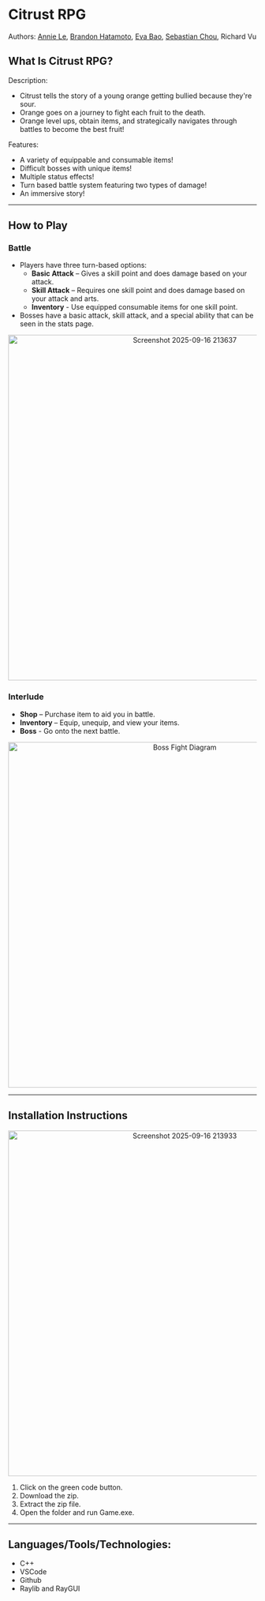 # Citrust RPG

Authors: [Annie Le](https://github.com/anniele2006), [Brandon Hatamoto](https://github.com/BananazrCRAZY), [Eva Bao](https://github.com/evabao007), [Sebastian Chou](https://github.com/stricker1), Richard Vu

## What Is Citrust RPG?
Description:
* Citrust tells the story of a young orange getting bullied because they're sour.
* Orange goes on a journey to fight each fruit to the death.
* Orange level ups, obtain items, and strategically navigates through battles to become the best fruit!

Features:
* A variety of equippable and consumable items!
* Difficult bosses with unique items!
* Multiple status effects!
* Turn based battle system featuring two types of damage!
* An immersive story!

---

## How to Play
### Battle
- Players have three turn-based options:
  - **Basic Attack** – Gives a skill point and does damage based on your attack.  
  - **Skill Attack** – Requires one skill point and does damage based on your attack and arts.
  - **Inventory** - Use equipped consumable items for one skill point.
- Bosses have a basic attack, skill attack, and a special ability that can be seen in the stats page.

<p align="center">
<img width="700" alt="Screenshot 2025-09-16 213637" src="https://github.com/user-attachments/assets/bfaf742c-f198-4d9b-ad2c-cf2bce4525ff" />
</p>

### Interlude
- **Shop** – Purchase item to aid you in battle.
- **Inventory** – Equip, unequip, and view your items.
- **Boss** - Go onto the next battle.

<p align="center">
  <img src="https://github.com/user-attachments/assets/56a40d4a-a109-46be-b57f-8664a6184009" alt="Boss Fight Diagram" width="700"/>
</p>

---

## Installation Instructions

<p align="center">
<img width="700" alt="Screenshot 2025-09-16 213933" src="https://github.com/user-attachments/assets/f6ffcea6-8cb5-4a68-97ca-e6e03c0b9a93" />
</p>

1. Click on the green code button.
2. Download the zip.
3. Extract the zip file.
4. Open the folder and run Game.exe.

---

## Languages/Tools/Technologies:
* C++
* VSCode
* Github
* Raylib and RayGUI
